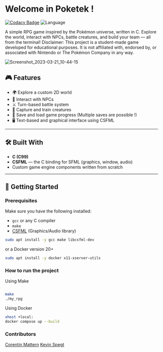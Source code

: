 # Welcome in Poketek !
[![Codacy Badge](https://app.codacy.com/project/badge/Grade/f99426f2eaf44c8aa0b37d177eb6c90f)](https://www.codacy.com/gh/LucasMarsala/my_rpg_2017/dashboard?utm_source=github.com&amp;utm_medium=referral&amp;utm_content=LucasMarsala/my_rpg_2017&amp;utm_campaign=Badge_Grade)
![Language](https://img.shields.io/badge/language-C-blue.svg)

A simple RPG game inspired by the Pokémon universe, written in C. 
Explore the world, interact with NPCs, battle creatures, and build your team — all from the terminal!
Disclaimer: This project is a student-made game developed for educational purposes. It is not affiliated with, endorsed by, or associated with Nintendo or The Pokémon Company in any way.

![Screenshot_2023-03-21_10-44-15](https://user-images.githubusercontent.com/39527261/226570311-82b98bd7-3c2d-40f4-8309-0a1866fea20a.png)

## 🎮 Features

- 🌍 Explore a custom 2D world
- 🧍 Interact with NPCs
- ⚔️ Turn-based battle system
- 🐾 Capture and train creatures
- 💾 Save and load game progress (Multiple saves are possible !)
- 🖥️ Text-based and graphical interface using CSFML

---

## 🛠️ Built With

- **C (C99)**
- **CSFML** — the C binding for SFML (graphics, window, audio)
- Custom game engine components written from scratch

---

## 🚀 Getting Started

### Prerequisites

Make sure you have the following installed:

- `gcc` or any C compiler
- `make`
- [CSFML](https://www.sfml-dev.org/download/csfml/) (Graphics/Audio library)

```bash
sudo apt install -y gcc make libcsfml-dev
```

or a Docker version 20+

```bash
sudo apt install -y docker x11-xserver-utils
```

### How to run the project

Using Make

```bash

make
./my_rpg
```

Using Docker
```bash
xhost +local:
docker compose up --build
```

### Contributors
[Corentin Mattern](https://github.com/cmattern68)
[Kevin Spegt](https://github.com/MrKrj)
